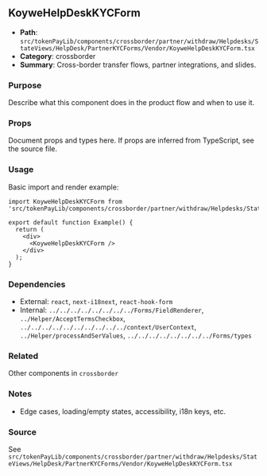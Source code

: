 ## KoyweHelpDeskKYCForm

- **Path**: `src/tokenPayLib/components/crossborder/partner/withdraw/Helpdesks/StateViews/HelpDesk/PartnerKYCForms/Vendor/KoyweHelpDeskKYCForm.tsx`
- **Category**: crossborder
- **Summary**: Cross-border transfer flows, partner integrations, and slides.

### Purpose
Describe what this component does in the product flow and when to use it.

### Props
Document props and types here. If props are inferred from TypeScript, see the source file.

### Usage
Basic import and render example:


```tsx
import KoyweHelpDeskKYCForm from 'src/tokenPayLib/components/crossborder/partner/withdraw/Helpdesks/StateViews/HelpDesk/PartnerKYCForms/Vendor/KoyweHelpDeskKYCForm';

export default function Example() {
  return (
    <div>
      <KoyweHelpDeskKYCForm />
    </div>
  );
}

```

### Dependencies
- External: `react`, `next-i18next`, `react-hook-form`
- Internal: `../../../../../../../../Forms/FieldRenderer`, `../Helper/AcceptTermsCheckbox`, `../../../../../../../../../../context/UserContext`, `../Helper/processAndSerValues`, `../../../../../../../../Forms/types`

### Related
Other components in `crossborder`

### Notes
- Edge cases, loading/empty states, accessibility, i18n keys, etc.

### Source
See `src/tokenPayLib/components/crossborder/partner/withdraw/Helpdesks/StateViews/HelpDesk/PartnerKYCForms/Vendor/KoyweHelpDeskKYCForm.tsx`

